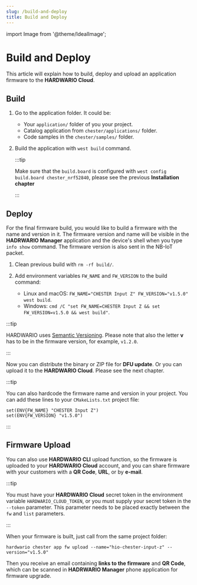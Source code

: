 ```yaml
---
slug: /build-and-deploy
title: Build and Deploy
---
```

import Image from '@theme/IdealImage';

# Build and Deploy

This article will explain how to build, deploy and upload an application firmware to the **HARDWARIO Cloud**.

## Build

1. Go to the application folder. It could be:
    - Your `application/` folder of you your project.
    - Catalog application from `chester/applications/` folder.
    - Code samples in the `chester/samples/` folder.

2. Build the application with `west build` command.

   :::tip

   Make sure that the `build.board` is configured with `west config build.board chester_nrf52840`, please see the previous **Installation chapter**

   :::

## Deploy

For the final firmware build, you would like to build a firmware with the name and version in it. The firmware version and name will be visible in the **HADRWARIO Manager** application and the device's shell when you type `info show` command. The firmware version is also sent in the NB-IoT packet.

1. Clean previous build with `rm -rf build/`.

2. Add environment variables `FW_NAME` and `FW_VERSION` to the build command:
     - Linux and macOS: `FW_NAME="CHESTER Input Z" FW_VERSION="v1.5.0" west build`.
     - Windows: `cmd /C "set FW_NAME=CHESTER Input Z && set FW_VERSION=v1.5.0 && west build"`.

:::tip

HARDWARIO uses [Semantic Versioning](https://semver.org/). Please note that also the letter **v** has to be in the firmware version, for example, `v1.2.0`.

:::

Now you can distribute the binary or ZIP file for **DFU update**. Or you can upload it to the **HARDWARIO Cloud**. Please see the next chapter.

:::tip

You can also hardcode the firmware name and version in your project. You can add these lines to your `CMakeLists.txt` project file:

```
set(ENV{FW_NAME} "CHESTER Input Z")
set(ENV{FW_VERSION} "v1.5.0")
```

:::

## Firmware Upload

You can also use **HARDWARIO CLI** upload function, so the firmware is uploaded to your **HARDWARIO Cloud** account, and you can share firmware with your customers with a **QR Code**, **URL**, or by **e-mail**.

:::tip

You must have your **HARDWARIO Cloud** secret token in the environment variable `HARDWARIO_CLOUD_TOKEN`, or you must supply your secret token in the `--token` parameter. This parameter needs to be placed exactly between the `fw` and `list` parameters.

:::

When your firmware is built, just call from the same project folder:

`hardwario chester app fw upload --name="hio-chester-input-z" --version="v1.5.0"`

Then you receive an email containing **links to the firmware** and **QR Code**, which can be scanned in **HADRWARIO Manager** phone application for firmware upgrade.
